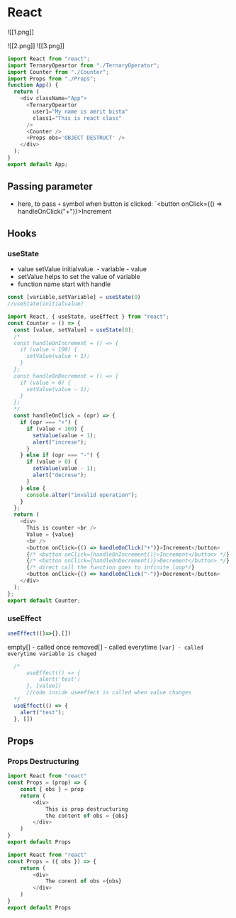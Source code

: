 # React


![[1.png]]

![[2.png]]
![[3.png]]

```js
import React from "react";
import TernaryOpeartor from "./TernaryOperator";
import Counter from "./Counter";
import Props from "./Props";
function App() {
  return (
    <div className="App">
      <TernaryOpeartor
        user1="My name is amrit bista"
        class1="This is react class"
      />
      <Counter />
      <Props obs='OBJECT DESTRUCT' />
    </div>
  );
}
export default App;
```

## Passing parameter 
- here, to pass `+` symbol when button is clicked:
`<button onClick={() => handleOnClick("+")}>Increment</button>

## Hooks
### useState
- value setValue initialvalue
 - variable - value
- setValue helps to set the value of variable
- function name start with handle
```js
const [variable,setVariable] = useState(0)
//useState(initialvalue)
```

```js
import React, { useState, useEffect } from "react";
const Counter = () => {
  const [value, setValue] = useState(0);
  /*
  const handleOnIncrement = () => {
    if (value < 100) {
      setValue(value + 1);
    }
  };
  const handleOnDecrement = () => {
    if (value > 0) {
      setValue(value - 1);
    }
  };
  */
  const handleOnClick = (opr) => {
    if (opr === "+") {
      if (value < 100) {
        setValue(value + 1);
        alert("increse");
      }
    } else if (opr === "-") {
      if (value > 0) {
        setValue(value - 1);
        alert("decrese");
      }
    } else {
      console.alter("invalid operation");
    }
  };
  return (
    <div>
      This is counter <br />
      Value = {value}
      <br />
      <button onClick={() => handleOnClick("+")}>Increment</button>
      {/* <button onClick={handleOnIncrement()}>Increment</button> */}
      {/* <button onClick={handleOnDecrement()}>Decrement</button> */}
      {/* direct call the function goes to infinite loop*/}
      <button onClick={() => handleOnClick("-")}>Decrement</button>
    </div>
  );
};
export default Counter;
```

### useEffect
```js
useEffect(()=>{},[])
```
empty[] - called once
removed[] - called everytime
`[var] - called everytime variable is chaged`
```js
  /*
      useEffect(() => {
          alert('test')
      }, [value])
      //code inside useeffect is called when value changes
  */
  useEffect(() => {
    alert("test");
  }, [])
```

## Props
### Props Destructuring
```js
import React from "react"
const Props = (prop) => {
    const { obs } = prop
    return (
        <div>
            This is prop destructuring
            the content of obs = {obs}
        </div>
    )
}
export default Props
```

```js
import React from "react"
const Props = ({ obs }) => {
    return (
        <div>
            The conent of obs ={obs}
        </div>
    )
}
export default Props
```

